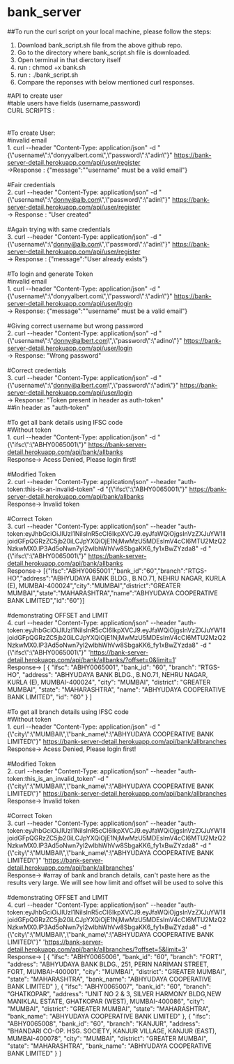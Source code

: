 # bank_server <br/>

##To run the curl script on your local machine, please follow the steps:

1. Download bank_script.sh file from the above github repo.
2. Go to the directory where bank_script.sh file is downloaded.
2. Open terminal in that dierctory itself
3. run : chmod +x bank.sh
4. run : ./bank_script.sh
5. Compare the reponses with below mentioned curl responses.



#API to create user <br/>
#table users have fields (username,password) <br/>
CURL SCRIPTS : <br/>
<br/><br/>
#To create User:
<br/>
#invalid email
<br/>1. curl --header "Content-Type: application/json" -d "{\\"username\\":\\"donyyalbert.com\\",\\"password\\":\\"adin\\"}" https://bank-server-detail.herokuapp.com/api/user/register
<br/>->Response : {"message":"\"username\" must be a valid email"}
<br/>
<br/>
#Fair credentials
<br/>2. curl --header "Content-Type: application/json" -d "{\\"username\\":\\"donny@alb.com\\",\\"password\\":\\"adin\\"}" https://bank-server-detail.herokuapp.com/api/user/register
<br/> -> Response : "User created"
<br/>
<br/>
#Again trying with same credentials
<br/>3. curl --header "Content-Type: application/json" -d "{\\"username\\":\\"donny@alb.com\\",\\"password\\":\\"adin\\"}" https://bank-server-detail.herokuapp.com/api/user/register
<br/>-> Response : {"message":"User already exists"}
<br/>
<br/>
#To login and generate Token
<br/>#invalid email
<br/>1. curl --header "Content-Type: application/json" -d "{\\"username\\":\\"donyyalbert.com\\",\\"password\\":\\"adin\\"}" https://bank-server-detail.herokuapp.com/api/user/login
<br/>-> Response: {"message":"\"username\" must be a valid email"}
<br/>
<br/>#Giving correct username but wrong password
<br/>2. curl --header "Content-Type: application/json" -d "{\\"username\\":\\"donny@albert.com\\",\\"password\\":\\"adino\\"}" https://bank-server-detail.herokuapp.com/api/user/login
<br/>-> Response: "Wrong password"
<br/>
<br/>
#Correct credentials 
<br/>3. curl --header "Content-Type: application/json" -d "{\\"username\\":\\"donny@albert.com\\",\\"password\\":\\"adin\\"}" https://bank-server-detail.herokuapp.com/api/user/login
<br/>-> Response: "Token present in header as auth-token" 
<br/>##in header as "auth-token" 
<br/><br/>
#To get all bank details using IFSC code
<br/>#Without token
<br/>1. curl --header "Content-Type: application/json" -d "{\\"ifsc\\":\\"ABHY0065001\\"}" https://bank-server-detail.herokuapp.com/api/bank/allbanks
<br/>Response-> Acess Denied, Please login first!
<br/><br/>
#Modified Token
<br/>2. curl --header "Content-Type: application/json" --header "auth-token:this-is-an-invalid-token" -d "{\\"ifsc\\":\\"ABHY0065001\\"}" https://bank-server-detail.herokuapp.com/api/bank/allbanks
<br/>Response-> Invalid token
<br/><br/>
#Correct Token
<br/>3. curl --header "Content-Type: application/json" --header "auth-token:eyJhbGciOiJIUzI1NiIsInR5cCI6IkpXVCJ9.eyJfaWQiOjgsInVzZXJuYW1lIjoidGFpQGRzZC5jb20iLCJpYXQiOjE1NjMwMzU5MDEsImV4cCI6MTU2MzQ2NzkwMX0.lP3Ad5oNwn7yl2wlbhWhVw8SbgaKK6_fy1xBwZYzda8" -d "{\\"ifsc\\":\\"ABHY0065001\\"}" https://bank-server-detail.herokuapp.com/api/bank/allbanks
<br/>Response-> [{"ifsc":"ABHY0065001","bank_id":"60","branch":"RTGS-HO","address":"ABHYUDAYA BANK BLDG., B.NO.71, NEHRU NAGAR, KURLA (E), MUMBAI-400024","city":"MUMBAI","district":"GREATER MUMBAI","state":"MAHARASHTRA","name":"ABHYUDAYA COOPERATIVE BANK LIMITED","id":"60"}]
<br/><br/>
#demonstrating OFFSET and LIMIT
<br/>4. curl --header "Content-Type: application/json" --header "auth-token:eyJhbGciOiJIUzI1NiIsInR5cCI6IkpXVCJ9.eyJfaWQiOjgsInVzZXJuYW1lIjoidGFpQGRzZC5jb20iLCJpYXQiOjE1NjMwMzU5MDEsImV4cCI6MTU2MzQ2NzkwMX0.lP3Ad5oNwn7yl2wlbhWhVw8SbgaKK6_fy1xBwZYzda8" -d "{\\"ifsc\\":\\"ABHY0065001\\"}" 'https://bank-server-detail.herokuapp.com/api/bank/allbanks/?offset=0&limit=1'
<br/>Response-> [
    {
        "ifsc": "ABHY0065001",
        "bank_id": "60",
        "branch": "RTGS-HO",
        "address": "ABHYUDAYA BANK BLDG., B.NO.71, NEHRU NAGAR, KURLA (E), MUMBAI-400024",
        "city": "MUMBAI",
        "district": "GREATER MUMBAI",
        "state": "MAHARASHTRA",
        "name": "ABHYUDAYA COOPERATIVE BANK LIMITED",
        "id": "60"
    }
]
<br/><br/>
#To get all branch details using IFSC code
<br/>#Without token
<br/>1. curl --header "Content-Type: application/json" -d "{\\"city\\":\\"MUMBAI\\",\\"bank_name\\":\\"ABHYUDAYA COOPERATIVE BANK LIMITED\\"}" https://bank-server-detail.herokuapp.com/api/bank/allbranches
<br/>Response-> Acess Denied, Please login first!
<br/><br/>
#Modified Token
<br/>2. curl --header "Content-Type: application/json" --header "auth-token:this_is_an_invalid_token" -d "{\\"city\\":\\"MUMBAI\\",\\"bank_name\\":\\"ABHYUDAYA COOPERATIVE BANK LIMITED\\"}" https://bank-server-detail.herokuapp.com/api/bank/allbranches
<br/>Response-> Invalid token
<br/><br/>
#Correct Token
<br/>3. curl --header "Content-Type: application/json" --header "auth-token:eyJhbGciOiJIUzI1NiIsInR5cCI6IkpXVCJ9.eyJfaWQiOjgsInVzZXJuYW1lIjoidGFpQGRzZC5jb20iLCJpYXQiOjE1NjMwMzU5MDEsImV4cCI6MTU2MzQ2NzkwMX0.lP3Ad5oNwn7yl2wlbhWhVw8SbgaKK6_fy1xBwZYzda8" -d "{\\"city\\":\\"MUMBAI\\",\\"bank_name\\":\\"ABHYUDAYA COOPERATIVE BANK LIMITED\\"}" 'https://bank-server-detail.herokuapp.com/api/bank/allbranches'
<br/>Response-> #array of bank and branch details, can't paste here as the results very large. We will see how limit and offset will be used to solve this
<br/><br/>
#demonstrating OFFSET and LIMIT
<br/>4. curl --header "Content-Type: application/json" --header "auth-token:eyJhbGciOiJIUzI1NiIsInR5cCI6IkpXVCJ9.eyJfaWQiOjgsInVzZXJuYW1lIjoidGFpQGRzZC5jb20iLCJpYXQiOjE1NjMwMzU5MDEsImV4cCI6MTU2MzQ2NzkwMX0.lP3Ad5oNwn7yl2wlbhWhVw8SbgaKK6_fy1xBwZYzda8" -d "{\\"city\\":\\"MUMBAI\\",\\"bank_name\\":\\"ABHYUDAYA COOPERATIVE BANK LIMITED\\"}" 'https://bank-server-detail.herokuapp.com/api/bank/allbranches/?offset=5&limit=3'
<br/>Response-> [
    {
        "ifsc": "ABHY0065006",
        "bank_id": "60",
        "branch": "FORT",
        "address": "ABHYUDAYA BANK BLDG., 251, PERIN NARIMAN STREET, FORT, MUMBAI-400001",
        "city": "MUMBAI",
        "district": "GREATER MUMBAI",
        "state": "MAHARASHTRA",
        "bank_name": "ABHYUDAYA COOPERATIVE BANK LIMITED"
    },
    {
        "ifsc": "ABHY0065007",
        "bank_id": "60",
        "branch": "GHATKOPAR",
        "address": "UNIT NO 2 & 3, SILVER HARMONY BLDG,NEW MANIKLAL ESTATE, GHATKOPAR (WEST), MUMBAI-400086",
        "city": "MUMBAI",
        "district": "GREATER MUMBAI",
        "state": "MAHARASHTRA",
        "bank_name": "ABHYUDAYA COOPERATIVE BANK LIMITED"
    },
    {
        "ifsc": "ABHY0065008",
        "bank_id": "60",
        "branch": "KANJUR",
        "address": "BHANDARI CO-OP. HSG. SOCIETY, KANJUR VILLAGE, KANJUR (EAST), MUMBAI-400078",
        "city": "MUMBAI",
        "district": "GREATER MUMBAI",
        "state": "MAHARASHTRA",
        "bank_name": "ABHYUDAYA COOPERATIVE BANK LIMITED"
    }
]
